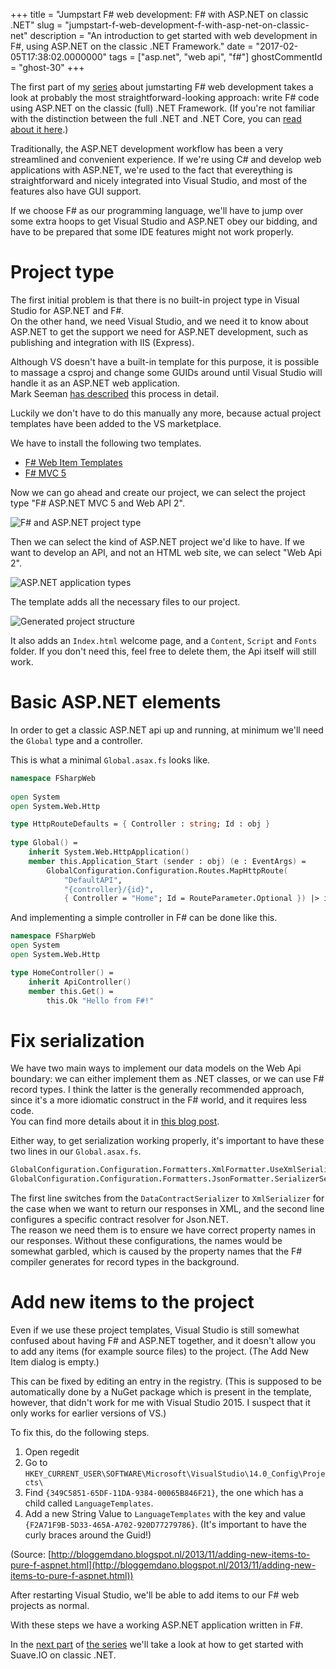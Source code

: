 +++
title = "Jumpstart F# web development: F# with ASP.NET on classic .NET"
slug = "jumpstart-f-web-development-f-with-asp-net-on-classic-net"
description = "An introduction to get started with web development in F#, using ASP.NET on the classic .NET Framework."
date = "2017-02-05T17:38:02.0000000"
tags = ["asp.net", "web api", "f#"]
ghostCommentId = "ghost-30"
+++

The first part of my [series](/series-jumpstart-f-web-development) about jumstarting F# web development takes a look at probably the most straightforward-looking approach: write F# code using ASP.NET on the classic (full) .NET Framework. (If you're not familiar with the distinction between the full .NET and .NET Core, you can [read about it here](https://docs.microsoft.com/en-us/dotnet/articles/standard/choosing-core-framework-server).)

Traditionally, the ASP.NET development workflow has been a very streamlined and convenient experience. If we're using C# and develop web applications with ASP.NET, we're used to the fact that evereything is straightforward and nicely integrated into Visual Studio, and most of the features also have GUI support.

If we choose F# as our programming language, we'll have to jump over some extra hoops to get Visual Studio and ASP.NET obey our bidding, and have to be prepared that some IDE features might not work properly.

# Project type

The first initial problem is that there is no built-in project type in Visual Studio for ASP.NET and F#.  
On the other hand, we need Visual Studio, and we need it to know about ASP.NET to get the support we need for ASP.NET development, such as publishing and integration with IIS (Express).

Although VS doesn't have a built-in template for this purpose, it is possible to massage a csproj and change some GUIDs around until Visual Studio will handle it as an ASP.NET web application.  
Mark Seeman [has described](http://blog.ploeh.dk/2013/08/23/how-to-create-a-pure-f-aspnet-web-api-project/) this process in detail.

Luckily we don't have to do this manually any more, because actual project templates have been added to the VS marketplace.

We have to install the following two templates.

 - [F# Web Item Templates](https://marketplace.visualstudio.com/items?itemName=DanielMohl.FWebItemTemplates)
 - [F# MVC 5](https://marketplace.visualstudio.com/items?itemName=DanielMohl.FMVC5)

Now we can go ahead and create our project, we can select the project type "F# ASP.NET MVC 5 and Web API 2".

![F# and ASP.NET project type](/images/2017/02/fsharpaspnetproject-1.png)

Then we can select the kind of ASP.NET project we'd like to have. If we want to develop an API, and not an HTML web site, we can select "Web Api 2".

![ASP.NET application types](/images/2017/02/fsharpaspnettemplatesubtypes-1.png)

The template adds all the necessary files to our project.

![Generated project structure](/images/2017/02/templateproject-1.png)

It also adds an `Index.html` welcome page, and a `Content`, `Script` and `Fonts` folder.
If you don't need this, feel free to delete them, the Api itself will still work.

# Basic ASP.NET elements

In order to get a classic ASP.NET api up and running, at minimum we'll need the `Global` type and a controller.

This is what a minimal `Global.asax.fs` looks like.

```fsharp
namespace FSharpWeb
 
open System
open System.Web.Http

type HttpRouteDefaults = { Controller : string; Id : obj }
 
type Global() =
    inherit System.Web.HttpApplication()
    member this.Application_Start (sender : obj) (e : EventArgs) =
        GlobalConfiguration.Configuration.Routes.MapHttpRoute(
            "DefaultAPI",
            "{controller}/{id}",
            { Controller = "Home"; Id = RouteParameter.Optional }) |> ignore
```

And implementing a simple controller in F# can be done like this.

```fsharp
namespace FSharpWeb
open System
open System.Web.Http

type HomeController() =
    inherit ApiController()
    member this.Get() =
        this.Ok "Hello from F#!"
```

# Fix serialization

We have two main ways to implement our data models on the Web Api boundary: we can either implement them as .NET classes, or we can use F# record types. I think the latter is the generally recommended approach, since it's a more idiomatic construct in the F# world, and it requires less code.  
You can find more details about it in [this blog post](http://blog.ploeh.dk/2013/10/15/easy-aspnet-web-api-dtos-with-f-climutable-records/).

Either way, to get serialization working properly, it's important to have these two lines in our `Global.asax.fs`.

```fsharp
GlobalConfiguration.Configuration.Formatters.XmlFormatter.UseXmlSerializer <- true
GlobalConfiguration.Configuration.Formatters.JsonFormatter.SerializerSettings.ContractResolver <- Newtonsoft.Json.Serialization.CamelCasePropertyNamesContractResolver()
```

The first line switches from the `DataContractSerializer` to `XmlSerializer` for the case when we want to return our responses in XML, and the second line configures a specific contract resolver for Json.NET.  
The reason we need them is to ensure we have correct property names in our responses. Without these configurations, the names would be somewhat garbled, which is caused by the property names that the F# compiler generates for record types in the background.

# Add new items to the project

Even if we use these project templates, Visual Studio is still somewhat confused about having F# and ASP.NET together, and it doesn't allow you to add any items (for example source files) to the project. (The Add New Item dialog is empty.)

This can be fixed by editing an entry in the registry. (This is supposed to be automatically done by a NuGet package which is present in the template, however, that didn't work for me with Visual Studio 2015. I suspect that it only works for earlier versions of VS.)

To fix this, do the following steps.

1. Open regedit
2. Go to `HKEY_CURRENT_USER\SOFTWARE\Microsoft\VisualStudio\14.0_Config\Projects\`
3. Find `{349C5851-65DF-11DA-9384-00065B846F21}`, the one which has a child called `LanguageTemplates`.
4. Add a new String Value to `LanguageTemplates` with the key and value `{F2A71F9B-5D33-465A-A702-920D77279786}`. (It's important to have the curly braces around the Guid!)

(Source: [http://bloggemdano.blogspot.nl/2013/11/adding-new-items-to-pure-f-aspnet.html](http://bloggemdano.blogspot.nl/2013/11/adding-new-items-to-pure-f-aspnet.html))

After restarting Visual Studio, we'll be able to add items to our F# web projects as normal.

With these steps we have a working ASP.NET application written in F#.

In the [next part](/jumpstart-f-web-development-f-with-suave-io-on-classic-net/) of [the series](/series-jumpstart-f-web-development) we'll take a look at how to get started with Suave.IO on classic .NET.
